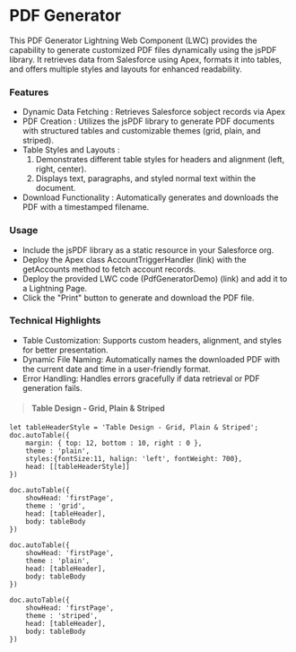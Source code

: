 # PDF Generator

This PDF Generator Lightning Web Component (LWC) provides the capability to generate customized PDF files dynamically using the jsPDF library. It retrieves data from Salesforce using Apex, formats it into tables, and offers multiple styles and layouts for enhanced readability.

### Features
- Dynamic Data Fetching : Retrieves Salesforce sobject records via Apex
- PDF Creation : Utilizes the jsPDF library to generate PDF documents with structured tables and customizable themes (grid, plain, and striped).
- Table Styles and Layouts :
    1. Demonstrates different table styles for headers and alignment (left, right, center).
    2. Displays text, paragraphs, and styled normal text within the document.
- Download Functionality : Automatically generates and downloads the PDF with a timestamped filename.

### Usage
- Include the jsPDF library as a static resource in your Salesforce org.
- Deploy the Apex class AccountTriggerHandler (link) with the getAccounts method to fetch account records.
- Deploy the provided LWC code (PdfGeneratorDemo) (link) and add it to a Lightning Page.
- Click the "Print" button to generate and download the PDF file.

### Technical Highlights
- Table Customization: Supports custom headers, alignment, and styles for better presentation.
- Dynamic File Naming: Automatically names the downloaded PDF with the current date and time in a user-friendly format.
- Error Handling: Handles errors gracefully if data retrieval or PDF generation fails.


> #### Table Design - Grid, Plain & Striped

~~~
let tableHeaderStyle = 'Table Design - Grid, Plain & Striped';
doc.autoTable({
    margin: { top: 12, bottom : 10, right : 0 },
    theme : 'plain',
    styles:{fontSize:11, halign: 'left', fontWeight: 700},
    head: [[tableHeaderStyle]]
})

doc.autoTable({
    showHead: 'firstPage',
    theme : 'grid',
    head: [tableHeader],
    body: tableBody
})

doc.autoTable({
    showHead: 'firstPage',
    theme : 'plain',
    head: [tableHeader],
    body: tableBody
})

doc.autoTable({
    showHead: 'firstPage',
    theme : 'striped',
    head: [tableHeader],
    body: tableBody
})
~~~
